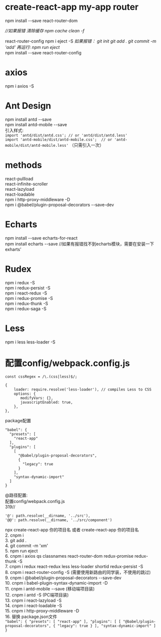 






create-react-app my-app
router
=
npm install --save react-router-dom  

*//如果报错 清除缓存  npm cache clean -f*  


react-router-config
npm i eject -S
*如果报错：
git init 
git add .
git commit -m 'add'
再运行:
npm run eject*  
npm install --save react-router-config  

axios
=
npm i axios -S  

Ant Design
=
npm install antd --save  
npm install antd-mobile --save  
引入样式:  
`import 'antd/dist/antd.css'; // or 'antd/dist/antd.less'`  
`import 'antd-mobile/dist/antd-mobile.css';  // or 'antd-mobile/dist/antd-mobile.less'`
（只需引入一次）  

methods
=
react-pullload  
react-infinite-scroller  
react-lazyload  
react-loadable  
npm i http-proxy-middleware -D  
npm i @babel/plugin-proposal-decorators --save-dev  


Echarts
=
npm install --save echarts-for-react  
npm install echarts --save //如果有报错找不到echarts模块，需要在安装一下exharts'  

Rudex
=

npm i redux -S  
npm i redux-persist -S  
npm i react-redux -S  
npm i redux-promise -S  
npm i redux-thunk -S  
npm i redux-saga -S  

Less
=

npm i less less-loader -S  

配置config/webpack.config.js
=
```
const cssRegex = /\.(css|less)$/;

{
    loader: require.resolve('less-loader'), // compiles Less to CSS
    options: {
       modifyVars: {},
       javascriptEnabled: true,
    },
},
```  



package配置  
```
"babel": {
  "presets": [
    "react-app"
  ],
  "plugins": [
    [
      "@babel/plugin-proposal-decorators",
      {
        "legacy": true
      }
    ],
    "syntax-dynamic-import"
  ]
}
```  



@路径配置:  
配置config/webpack.config.js  
319//  
```
'@': path.resolve(__dirname, '../src'),
'@@': path.resolve(__dirname, '../src/component')  
```   












 npx create-react-app 你的项目名 或者 create-react-app 你的项目名  
        2. cnpm i  
        3. git add .  
        4. git commit -m 'xm'  
        5. npm run eject  
        6. cnpm i axios qs classnames react-router-dom redux-promise redux-thunk -S  
        7. cnpm i redux react-redux less less-loader shortid redux-persist -S  
        8. cnpm i react-router-config -S (需要使用新路由的同学装，不使用的跳过)  
        9. cnpm i @babel/plugin-proposal-decorators --save-dev  
        10. cnpm i babel-plugin-syntax-dynamic-import -D  
        11. cnpm i antd-mobile --save (移动端项目装)   
        12. cnpm i antd -S (PC端项目装)  
        13. cnpm i react-lazyload -S  
        14. cnpm i react-loadable -S  
        15. cnpm i http-proxy-middleware -D  
        16. 替换 package.json文件  
        ```
        "babel": {
          "presets": [
            "react-app"
          ],
          "plugins": [
            [
              "@babel/plugin-proposal-decorators",
              {
                "legacy": true
              }
            ],
            "syntax-dynamic-import"
          ]
        }
        ```
